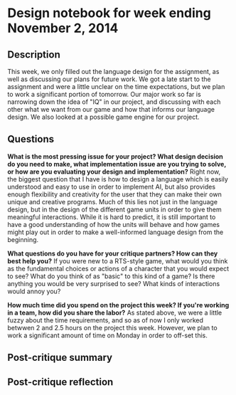 # Design notebook for week ending November 2, 2014

## Description

This week, we only filled out the language design for the assignment, as well as
discussing our plans for future work. We got a late start to the assignment and
were a little unclear on the time expectations, but we plan to work a significant
portion of tomorrow. Our major work so far is narrowing down the idea of "IQ" in
our project, and discussing with each other what we want from our game and how
that informs our language design. We also looked at a possible game engine for
our project.

## Questions

**What is the most pressing issue for your project? What design decision do
you need to make, what implementation issue are you trying to solve, or how
are you evaluating your design and implementation?**
Right now, the biggest question that I have is how to design a language
which is easily understood and easy to use in order to implement AI, but also
provides enough flexibility and creativity for the user that they can make
their own unique and creative programs. Much of this lies not just in the
language design, but in the design of the different game units in order to give
them meaningful interactions. While it is hard to predict, it is still important
to have a good understanding of how the units will behave and how games might
play out in order to make a well-informed language design from the beginning.

**What questions do you have for your critique partners? How can they best help
you?**
If you were new to a RTS-style game, what would you think as the fundamental choices
or actions of a character that you would expect to see? What do you think of as
"basic" to this kind of a game? Is there anything you would be very surprised to see?
What kinds of interactions would annoy you?

**How much time did you spend on the project this week? If you're working in a
team, how did you share the labor?**
As stated above, we were a little fuzzy about the time requirements, and so as
of now I only worked betwwen 2 and 2.5 hours on the project this week. However,
we plan to work a significant amount of time on Monday in order to off-set this.

## Post-critique summary

## Post-critique reflection
